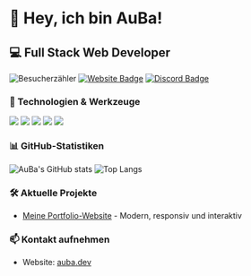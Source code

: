 # 👋 Hey, ich bin AuBa!
## 💻 Full Stack Web Developer
![Besucherzähler](https://komarev.com/ghpvc/?username=aubadev&color=blue)
[![Website Badge](https://img.shields.io/badge/Website-auba.dev-blue)](https://auba.dev)
[![Discord Badge](https://img.shields.io/badge/Discord-Join-7289DA)](https://discord.gg/ps9WT636e2)
### 🔧 Technologien & Werkzeuge
![](https://img.shields.io/badge/Code-JavaScript-informational?style=flat&logo=javascript&logoColor=white&color=2bbc8a)
![](https://img.shields.io/badge/Code-TypeScript-informational?style=flat&logo=typescript&logoColor=white&color=2bbc8a)
![](https://img.shields.io/badge/Code-React-informational?style=flat&logo=react&logoColor=white&color=2bbc8a)
![](https://img.shields.io/badge/Style-CSS-informational?style=flat&logo=css3&logoColor=white&color=2bbc8a)
![](https://img.shields.io/badge/Style-Tailwind-informational?style=flat&logo=Tailwind-CSS&logoColor=white&color=2bbc8a)
### 📊 GitHub-Statistiken
![AuBa's GitHub stats](https://github-readme-stats.vercel.app/api?username=aubadev&show_icons=true&theme=radical)
![Top Langs](https://github-readme-stats.vercel.app/api/top-langs/?username=aubadev&layout=compact&theme=radical)
### 🛠️ Aktuelle Projekte
- [Meine Portfolio-Website](https://auba.dev) - Modern, responsiv und interaktiv
### 📫 Kontakt aufnehmen
- Website: [auba.dev](https://auba.dev)
